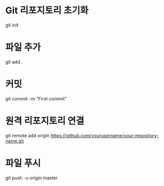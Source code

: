 # Git 리포지토리 초기화
git init

# 파일 추가
git add .

# 커밋
git commit -m "First commit"

# 원격 리포지토리 연결
git remote add origin https://github.com/yourusername/your-repository-name.git

# 파일 푸시
git push -u origin master
